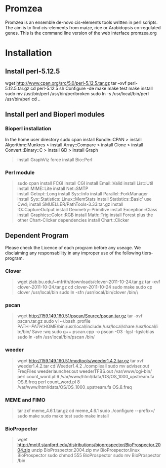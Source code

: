 # Promzea
Promzea is an ensemble de-novo cis-elements tools written in perl scripts. The aim is to find cis-elements from maize, rice or Arabidopsis co-regulated genes.
This is the command line version of the web interface promzea.org

# Installation
## Install perl-5.12.5 
wget  http://www.cpan.org/src/5.0/perl-5.12.5.tar.gz
tar –xvf  perl-5.12.5.tar.gz
cd perl-5.12.5
sh Configure -de
make
make test
make install
sudo mv /usr/bin/perl /usr/bin/perlbroken
sudo ln -s /usr/local/bin/perl /usr/bin/perl
cd ..

## Install perl and Bioperl modules
### Bioperl installation
In the home user directory
sudo cpan
install Bundle::CPAN
	> install Algorithm::Munkres
	> install Array::Compare
	> install Clone
	> install Convert::Binary::C 
	> install GD 
	> install Graph
> install GraphViz
> force install Bio::Perl

### Perl module
> sudo cpan
> install FCGI
> install CGI
> install Email::Valid
> install List::Util
> install MIME::Lite
> install Net::SMTP			   
> install Getopt::Long
> install Sys::Info
> install Parallel::ForkManager
> install Sys::Statistics::Linux::MemStats
> install Statistics::Basic’
use Cwd;
> install SMUELLER/PathTools-3.33.tar.gz 
> install IO::CaptureOutput
> install Geometry::Primitive
> install Exception::Class
> install Graphics::Color::RGB
> install Math::Trig 
> install Forest
plus the other Chart-Clicker dependencies 
> install Chart::Clicker 

## Dependent Program 
Please check the Licence of each program before any useage. We disclaiming any responsability in any improper use of the following tiers-program.
### Clover
> wget zlab.bu.edu/~mfrith/downloads/clover-2011-10-24.tar.gz
> tar -xvf clover-2011-10-24.tar.gz
> cd clover-2011-10-24
> sudo make
> sudo cp clover /usr/local/bin
> sudo ln -sfn /usr/local/bin/clover /bin/\
###	pscan 
>wget http://159.149.160.51/pscan/Source/pscan.tar.gz
>tar -xvf pscan.tar.gz
> sudo  vi ~/.bash_profile
	PATH=$PATH:$HOME/bin:/usr/local/include:/usr/local/share:/usr/local/lib:/bin/
	Save  :wq
>sudo g++ pscan.cpp -o pscan -O3 -lgsl –lgslcblas
>sudo ln -sfn /usr/local/bin/pscan /bin/

### weeder
>wget http://159.149.160.51/modtools/weeder1.4.2.tar.gz
>tar xvf weeder1.4.2.tar
>cd Weeder1.4.2
>./compileall
>sudo mv adviser.out FreqFiles weederlauncher.out weederTFBS.out /var/www/cgi-bin/
> perl count_word.pl  6 /var/www/html/data/OS/OS_1000_upstream.fa OS.6.freq
> perl count_word.pl  8 /var/www/html/data/OS/OS_1000_upstream.fa OS.8.freq

### MEME and FIMO
> tar zxf meme_4.6.1.tar.gz
> cd meme_4.6.1
> sudo ./configure --prefix=/
> sudo make
> sudo make test
> sudo make install

###	BioPropector
> wget http://motif.stanford.edu/distributions/bioprospector/BioProspector.2004.zip
> unzip BioProspector.2004.zip
> mv BioProspector.linux BioProspector
> sudo chmod 555 BioProspector
> sudo mv BioProspector /bin

